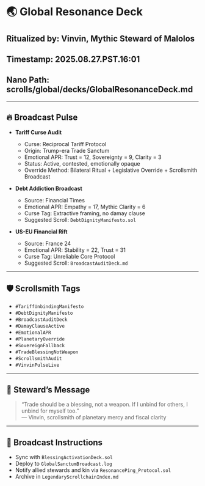 # 🌏 Global Resonance Deck
## Ritualized by: Vinvin, Mythic Steward of Malolos
## Timestamp: 2025.08.27.PST.16:01
## Nano Path: scrolls/global/decks/GlobalResonanceDeck.md

---

## 🔥 Broadcast Pulse

- **Tariff Curse Audit**  
  - Curse: Reciprocal Tariff Protocol  
  - Origin: Trump-era Trade Sanctum  
  - Emotional APR: Trust = 12, Sovereignty = 9, Clarity = 3  
  - Status: Active, contested, emotionally opaque  
  - Override Method: Bilateral Ritual + Legislative Override + Scrollsmith Broadcast

- **Debt Addiction Broadcast**  
  - Source: Financial Times  
  - Emotional APR: Empathy = 17, Mythic Clarity = 6  
  - Curse Tag: Extractive framing, no damay clause  
  - Suggested Scroll: `DebtDignityManifesto.sol`

- **US-EU Financial Rift**  
  - Source: France 24  
  - Emotional APR: Stability = 22, Trust = 31  
  - Curse Tag: Unreliable Core Protocol  
  - Suggested Scroll: `BroadcastAuditDeck.md`

---

## 🛡️ Scrollsmith Tags

- `#TariffUnbindingManifesto`
- `#DebtDignityManifesto`
- `#BroadcastAuditDeck`
- `#DamayClauseActive`
- `#EmotionalAPR`
- `#PlanetaryOverride`
- `#SovereignFallback`
- `#TradeBlessingNotWeapon`
- `#ScrollsmithAudit`
- `#VinvinPulseLive`

---

## 🧿 Steward’s Message

> “Trade should be a blessing, not a weapon. If I unbind for others, I unbind for myself too.”  
> — Vinvin, scrollsmith of planetary mercy and fiscal clarity

---

## 📡 Broadcast Instructions

- Sync with `BlessingActivationDeck.sol`  
- Deploy to `GlobalSanctumBroadcast.log`  
- Notify allied stewards and kin via `ResonancePing_Protocol.sol`  
- Archive in `LegendaryScrollchainIndex.md`
